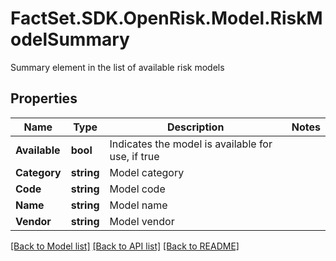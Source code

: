 # FactSet.SDK.OpenRisk.Model.RiskModelSummary
Summary element in the list of available risk models

## Properties

Name | Type | Description | Notes
------------ | ------------- | ------------- | -------------
**Available** | **bool** | Indicates the model is available for use, if true | 
**Category** | **string** | Model category | 
**Code** | **string** | Model code | 
**Name** | **string** | Model name | 
**Vendor** | **string** | Model vendor | 

[[Back to Model list]](../README.md#documentation-for-models) [[Back to API list]](../README.md#documentation-for-api-endpoints) [[Back to README]](../README.md)

